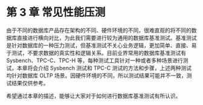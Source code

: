 # 第 3 章 常见性能压测

由于不同的数据库产品存在架构的不同、硬件环境的不同，很难直观的将不同的数据库直接进行横向对比，为此我们需要进行较为通用的数据库基准测试。基准测试是针对数据库的一种压力测试，但基准测试不关心业务逻辑，更加简单、直接、易于测试，不要求数据的真实性和逻辑关系。目前业界常用的数据库基准测试有 Sysbench、TPC-C、TPC-H 等，每种测试工具针对一种或者多种场景进行测试，本章将会介绍 Sysbench 测试和 TPC-C 测试的方法和步骤，上述两种测试均针对数据库 OLTP 场景。因硬件环境的不同，所以测试结果可能并不一致，测试结果仅供参考。

希望通过本章的描述，能够让大家对于如何进行数据库基准测试有所认识。
